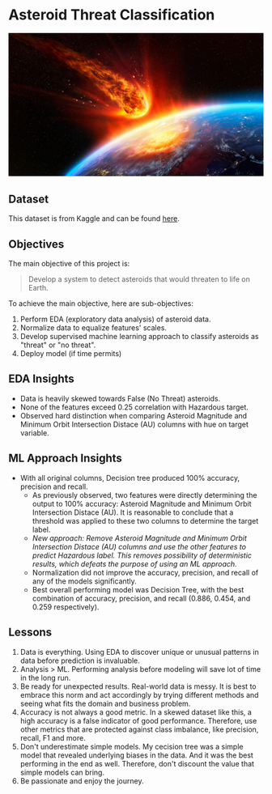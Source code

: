 # Asteroid Threat Classification

![Asteroid Impact](/titleimg.jpg)

## Dataset

This dataset is from Kaggle and can be found [here](https://www.kaggle.com/shrushtijoshi/asteroid-impacts).

## Objectives

The main objective of this project is:
> Develop a system to detect asteroids that would threaten to life on Earth.

To achieve the main objective, here are sub-objectives:
1. Perform EDA (exploratory data analysis) of asteroid data.
2. Normalize data to equalize features' scales.
3. Develop supervised machine learning approach to classify asteroids as "threat" or "no threat".
4. Deploy model (if time permits)

## EDA Insights
- Data is heavily skewed towards False (No Threat) asteroids.
- None of the features exceed 0.25 correlation with Hazardous target.
- Observed hard distinction when comparing Asteroid Magnitude and Minimum Orbit Intersection Distace (AU) columns with hue on target variable.

## ML Approach Insights
- With all original columns, Decision tree produced 100% accuracy, precision and recall.
  - As previously observed, two features were directly determining the output to 100% accuracy: Asteroid Magnitude and Minimum Orbit Intersection Distace (AU). It is reasonable to conclude that a threshold was applied to these two columns to determine the target label.
  - *New approach: Remove Asteroid Magnitude and Minimum Orbit Intersection Distace (AU) columns and use the other features to predict Hazardous label. This removes possibility of deterministic results, which defeats the purpose of using an ML approach.*
  - Normalization did not improve the accuracy, precision, and recall of any of the models significantly.
  - Best overall performing model was Decision Tree, with the best combination of accuracy, precision, and recall (0.886, 0.454, and 0.259 respectively).

## Lessons
1. Data is everything. Using EDA to discover unique or unusual patterns in data before prediction is invaluable.
2. Analysis > ML. Performing analysis before modeling will save lot of time in the long run.
3. Be ready for unexpected results. Real-world data is messy. It is best to embrace this norm and act accordingly by trying different methods and seeing what fits the domain and business problem.
4. Accuracy is not always a good metric. In a skewed dataset like this, a high accuracy is a false indicator of good performance. Therefore, use other metrics that are protected against class imbalance, like precision, recall, F1 and more.
5. Don't underestimate simple models. My cecision tree was a simple model that revealed underlying biases in the data. And it was the best performing in the end as well. Therefore, don't discount the value that simple models can bring.
6. Be passionate and enjoy the journey. 

